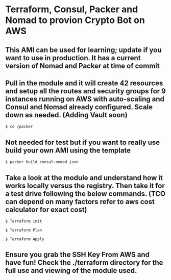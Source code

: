 # Terraform, Consul, Packer and Nomad to provion Crypto Bot on AWS


## This AMI can be used for learning; update if you want to use in production. It has a current version of Nomad and Packer at time of commit

## Pull in the module and it will create 42 resources and setup all the routes and security groups for 9 instances running on AWS with auto-scaling and Consul and Nomad already configured. Scale down as needed. (Adding Vault soon) 


```
$ cd /packer
```

## Not needed for test but if you want to really use build your own AMI using the template

```
$ packer build consul-nomad.json 
```
## Take a look at the module and understand how it works locally versus the registry. Then take it for a test drive following the below commands. (TCO can depend on many factors refer to aws cost calculator for exact cost)

```
$ Terraform init
```
```
$ Terraform Plan 
```
```
$ Terraform Apply
```


## Ensure you grab the SSH Key From AWS and have fun! Check the ./terraform directory for the full use and viewing of the module used.

